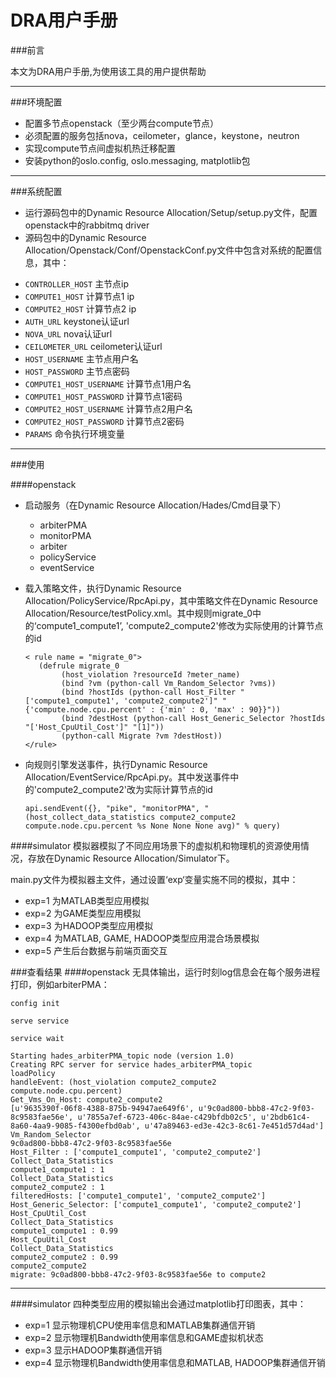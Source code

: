 DRA用户手册
===================

###前言

本文为DRA用户手册,为使用该工具的用户提供帮助


----------


###环境配置

 - 配置多节点openstack（至少两台compute节点）
 - 必须配置的服务包括nova，ceilometer，glance，keystone，neutron
 - 实现compute节点间虚拟机热迁移配置
 - 安装python的oslo.config, oslo.messaging, matplotlib包


----------


###系统配置

 - 运行源码包中的Dynamic Resource Allocation/Setup/setup.py文件，配置openstack中的rabbitmq driver
 - 源码包中的Dynamic Resource Allocation/Openstack/Conf/OpenstackConf.py文件中包含对系统的配置信息，其中：


  + `CONTROLLER_HOST` 主节点ip
  + `COMPUTE1_HOST` 计算节点1 ip
  + `COMPUTE2_HOST` 计算节点2 ip
  + `AUTH_URL` keystone认证url
  + `NOVA_URL` nova认证url
  + `CEILOMETER_URL` ceilometer认证url
  + `HOST_USERNAME` 主节点用户名
  + `HOST_PASSWORD` 主节点密码
  + `COMPUTE1_HOST_USERNAME` 计算节点1用户名
  + `COMPUTE1_HOST_PASSWORD` 计算节点1密码
  + `COMPUTE2_HOST_USERNAME` 计算节点2用户名
  + `COMPUTE2_HOST_PASSWORD` 计算节点2密码
  + `PARAMS` 命令执行环境变量
 


----------


###使用

####openstack
 - 启动服务（在Dynamic Resource Allocation/Hades/Cmd目录下）
   + arbiterPMA
   + monitorPMA
   + arbiter
   + policyService
   + eventService
 
 - 载入策略文件，执行Dynamic Resource Allocation/PolicyService/RpcApi.py，其中策略文件在Dynamic Resource Allocation/Resource/testPolicy.xml。其中规则migrate_0中的‘compute1_compute1’, 'compute2_compute2'修改为实际使用的计算节点的id

    ```
    < rule name = "migrate_0">
       (defrule migrate_0
            (host_violation ?resourceId ?meter_name)
            (bind ?vm (python-call Vm_Random_Selector ?vms))
            (bind ?hostIds (python-call Host_Filter "['compute1_compute1', 'compute2_compute2']" "{'compute.node.cpu.percent' : {'min' : 0, 'max' : 90}}"))
            (bind ?destHost (python-call Host_Generic_Selector ?hostIds "['Host_CpuUtil_Cost']" "[1]"))
            (python-call Migrate ?vm ?destHost))
    </rule>
    ```
    

 - 向规则引擎发送事件，执行Dynamic Resource Allocation/EventService/RpcApi.py。其中发送事件中的'compute2_compute2'改为实际计算节点的id
	```
	api.sendEvent({}, "pike", "monitorPMA", "(host_collect_data_statistics compute2_compute2 compute.node.cpu.percent %s None None None avg)" % query)
	```

####simulator
模拟器模拟了不同应用场景下的虚拟机和物理机的资源使用情况，存放在Dynamic Resource Allocation/Simulator下。

main.py文件为模拟器主文件，通过设置‘exp‘变量实施不同的模拟，其中：

- exp=1 为MATLAB类型应用模拟
- exp=2 为GAME类型应用模拟
- exp=3 为HADOOP类型应用模拟
- exp=4 为MATLAB, GAME, HADOOP类型应用混合场景模拟
- exp=5 产生后台数据与前端页面交互

###查看结果
####openstack
无具体输出，运行时刻log信息会在每个服务进程打印，例如arbiterPMA：
```
config init

serve service

service wait

Starting hades_arbiterPMA_topic node (version 1.0)
Creating RPC server for service hades_arbiterPMA_topic
loadPolicy
handleEvent: (host_violation compute2_compute2 compute.node.cpu.percent)
Get_Vms_On_Host: compute2_compute2
[u'9635390f-06f8-4388-875b-94947ae649f6', u'9c0ad800-bbb8-47c2-9f03-8c9583fae56e', u'7855a7ef-6723-406c-84ae-c429bfdb02c5', u'2bdb61c4-8a60-4aa9-9085-f4300efbd0ab', u'47a89463-ed3e-42c3-8c61-7e451d57d4ad']
Vm_Random_Selector
9c0ad800-bbb8-47c2-9f03-8c9583fae56e
Host_Filter : ['compute1_compute1', 'compute2_compute2']
Collect_Data_Statistics
compute1_compute1 : 1
Collect_Data_Statistics
compute2_compute2 : 1
filteredHosts: ['compute1_compute1', 'compute2_compute2']
Host_Generic_Selector: ['compute1_compute1', 'compute2_compute2']
Host_CpuUtil_Cost
Collect_Data_Statistics
compute1_compute1 : 0.99
Host_CpuUtil_Cost
Collect_Data_Statistics
compute2_compute2 : 0.99
compute2_compute2
migrate: 9c0ad800-bbb8-47c2-9f03-8c9583fae56e to compute2
```


----------


####simulator
四种类型应用的模拟输出会通过matplotlib打印图表，其中：

 - exp=1 显示物理机CPU使用率信息和MATLAB集群通信开销
 - exp=2 显示物理机Bandwidth使用率信息和GAME虚拟机状态
 - exp=3 显示HADOOP集群通信开销
 - exp=4 显示物理机Bandwidth使用率信息和MATLAB, HADOOP集群通信开销